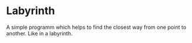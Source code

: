 # Labyrinth

A simple programm which helps to find the closest way from one point to another. Like in a labyrinth.
